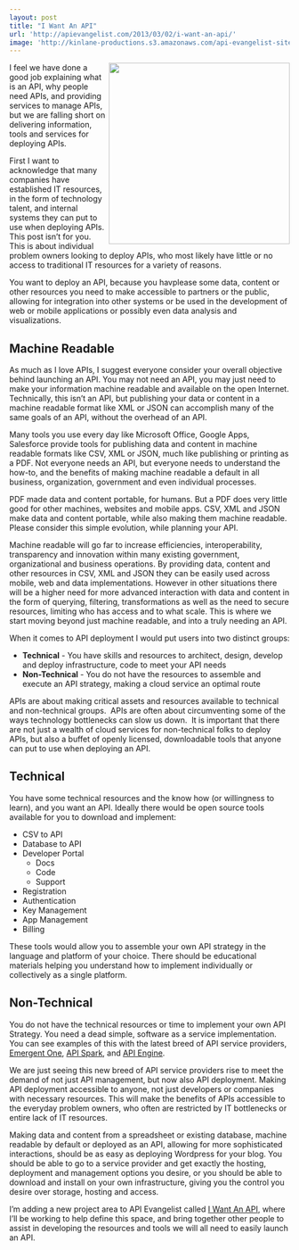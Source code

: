 ```yaml
---
layout: post
title: "I Want An API"
url: 'http://apievangelist.com/2013/03/02/i-want-an-api/'
image: 'http://kinlane-productions.s3.amazonaws.com/api-evangelist-site/blog/tag-cloud-i-want-api.png'
---
```


[<img src="https://s3.amazonaws.com/kinlane-productions/api-evangelist/tag-cloud-i-want-api.png" alt="" width="325" align="right" />][1]

I feel we have done a good job explaining what is an API, why people need APIs, and providing services to manage APIs, but we are falling short on delivering information, tools and services for deploying APIs.

First I want to acknowledge that many companies have established IT resources, in the form of technology talent, and internal systems they can put to use when deploying APIs. This post isn’t for you. This is about individual problem owners looking to deploy APIs, who most likely have little or no access to traditional IT resources for a variety of reasons.

You want to deploy an API, because you havplease some data, content or other resources you need to make accessible to partners or the public, allowing for integration into other systems or be used in the development of web or mobile applications or possibly even data analysis and visualizations.

##  Machine Readable

As much as I love APIs, I suggest everyone consider your overall objective behind launching an API. You may not need an API, you may just need to make your information machine readable and available on the open Internet. Technically, this isn’t an API, but publishing your data or content in a machine readable format like XML or JSON can accomplish many of the same goals of an API, without the overhead of an API.

Many tools you use every day like Microsoft Office, Google Apps, Salesforce provide tools for publishing data and content in machine readable formats like CSV, XML or JSON, much like publishing or printing as a PDF. Not everyone needs an API, but everyone needs to understand the how-to, and the benefits of making machine readable a default in all business, organization, government and even individual processes.

PDF made data and content portable, for humans. But a PDF does very little good for other machines, websites and mobile apps. CSV, XML and JSON make data and content portable, while also making them machine readable. Please consider this simple evolution, while planning your API.

Machine readable will go far to increase efficiencies, interoperability, transparency and innovation within many existing government, organizational and business operations. By providing data, content and other resources in CSV, XML and JSON they can be easily used across mobile, web and data implementations. However in other situations there will be a higher need for more advanced interaction with data and content in the form of querying, filtering, transformations as well as the need to secure resources, limiting who has access and to what scale. This is where we start moving beyond just machine readable, and into a truly needing an API.

When it comes to API deployment I would put users into two distinct groups:

  * **Technical** \- You have skills and resources to architect, design, develop and deploy infrastructure, code to meet your API needs
  * **Non-Technical** \- You do not have the resources to assemble and execute an API strategy, making a cloud service an optimal route

APIs are about making critical assets and resources available to technical and non-technical groups.  APIs are often about circumventing some of the ways technology bottlenecks can slow us down.  It is important that there are not just a wealth of cloud services for non-technical folks to deploy APIs, but also a buffet of openly licensed, downloadable tools that anyone can put to use when deploying an API.

##  Technical

You have some technical resources and the know how (or willingness to learn), and you want an API. Ideally there would be open source tools available for you to download and implement:

  * CSV to API 
  * Database to API
  * Developer Portal 
    * Docs 
    * Code 
    * Support 
  * Registration
  * Authentication
  * Key Management 
  * App Management
  * Billing

These tools would allow you to assemble your own API strategy in the language and platform of your choice. There should be educational materials helping you understand how to implement individually or collectively as a single platform.

##  Non-Technical

You do not have the technical resources or time to implement your own API Strategy. You need a dead simple, software as a service implementation. You can see examples of this with the latest breed of API service providers, [Emergent One][2], [API Spark][3], and [API Engine][4].

We are just seeing this new breed of API service providers rise to meet the demand of not just API management, but now also API deployment. Making API deployment accessible to anyone, not just developers or companies with necessary resources. This will make the benefits of APIs accessible to the everyday problem owners, who often are restricted by IT bottlenecks or entire lack of IT resources.

Making data and content from a spreadsheet or existing database, machine readable by default or deployed as an API, allowing for more sophisticated interactions, should be as easy as deploying Wordpress for your blog. You should be able to go to a service provider and get exactly the hosting, deployment and management options you desire, or you should be able to download and install on your own infrastructure, giving you the control you desire over storage, hosting and access.

I’m adding a new project area to API Evangelist called [I Want An API][1], where I’ll be working to help define this space, and bring together other people to assist in developing the resources and tools we will all need to easily launch an API.

   [1]: http://iwantanapi.apievangelist.com/ (I Want An API)
   [2]: http://emergentone.com
   [3]: http://apispark.com/ (API Spark)
   [4]: https://apiengine.io/
